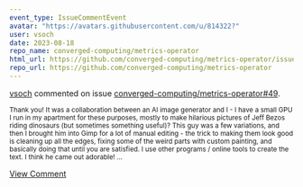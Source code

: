 ```yaml
---
event_type: IssueCommentEvent
avatar: "https://avatars.githubusercontent.com/u/814322?"
user: vsoch
date: 2023-08-18
repo_name: converged-computing/metrics-operator
html_url: https://github.com/converged-computing/metrics-operator/issues/49
repo_url: https://github.com/converged-computing/metrics-operator
---
```


<a href='https://github.com/vsoch' target='_blank'>vsoch</a> commented on issue <a href='https://github.com/converged-computing/metrics-operator/issues/49' target='_blank'>converged-computing/metrics-operator#49</a>.

<small>Thank you! It was a collaboration between an AI image generator and I - I have a small GPU I run in my apartment for these purposes, mostly to make hilarious pictures of Jeff Bezos riding dinosaurs (but sometimes something useful)? This guy was a few variations, and then I brought him into Gimp for a lot of manual editing - the trick to making them look good is cleaning up all the edges, fixing some of the weird parts with custom painting, and basically doing that until you are satisfied. I use other programs / online tools to create the text. I think he came out adorable! ...</small>

<a href='https://github.com/converged-computing/metrics-operator/issues/49' target='_blank'>View Comment</a>